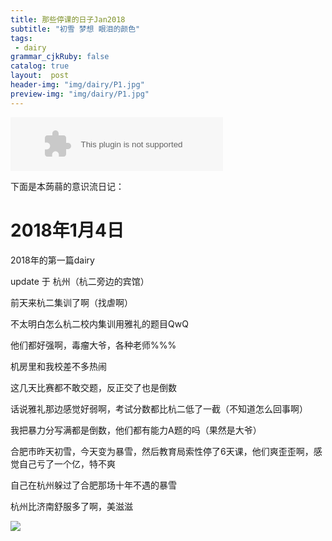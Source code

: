 ```yaml
---
title: 那些停课的日子Jan2018
subtitle: "初雪 梦想 眼泪的颜色"
tags: 
 - dairy
grammar_cjkRuby: false
catalog: true
layout:  post
header-img: "img/dairy/P1.jpg"
preview-img: "img/dairy/P1.jpg"
---
```

<embed src="//music.163.com/style/swf/widget.swf?sid=407485522&type=2&auto=1&width=320&height=66" width="340" height="86"  allowNetworking="all">

下面是本蒟蒻的意识流日记：

# 2018年1月4日

2018年的第一篇dairy

update 于 杭州（杭二旁边的宾馆）

前天来杭二集训了啊（找虐啊）

不太明白怎么杭二校内集训用雅礼的题目QwQ

他们都好强啊，毒瘤大爷，各种老师%%%

机房里和我校差不多热闹

这几天比赛都不敢交题，反正交了也是倒数

话说雅礼那边感觉好弱啊，考试分数都比杭二低了一截（不知道怎么回事啊）

我把暴力分写满都是倒数，他们都有能力A题的吗（果然是大爷）

合肥市昨天初雪，今天变为暴雪，然后教育局索性停了6天课，他们爽歪歪啊，感觉自己亏了一个亿，特不爽

自己在杭州躲过了合肥那场十年不遇的暴雪

杭州比济南舒服多了啊，美滋滋

![](https://s1.ax1x.com/2018/01/05/pANR9H.jpg)